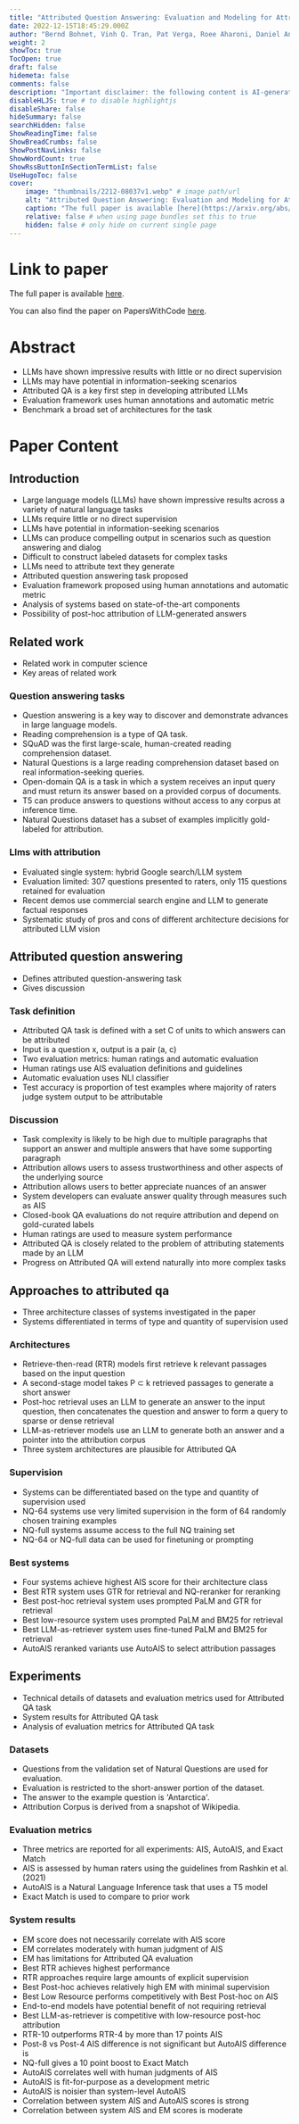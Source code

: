 ```yaml
---
title: "Attributed Question Answering: Evaluation and Modeling for Attributed Large Language Models"
date: 2022-12-15T18:45:29.000Z
author: "Bernd Bohnet, Vinh Q. Tran, Pat Verga, Roee Aharoni, Daniel Andor and 15 others"
weight: 2
showToc: true
TocOpen: true
draft: false
hidemeta: false
comments: false
description: "Important disclaimer: the following content is AI-generated, please make sure to fact check the presented information by reading the full paper."
disableHLJS: true # to disable highlightjs
disableShare: false
hideSummary: false
searchHidden: false
ShowReadingTime: false
ShowBreadCrumbs: false
ShowPostNavLinks: false
ShowWordCount: true
ShowRssButtonInSectionTermList: false
UseHugoToc: false
cover:
    image: "thumbnails/2212-08037v1.webp" # image path/url
    alt: "Attributed Question Answering: Evaluation and Modeling for Attributed Large Language Models" # alt text
    caption: "The full paper is available [here](https://arxiv.org/abs/2212.08037)." # display caption under cover
    relative: false # when using page bundles set this to true
    hidden: false # only hide on current single page
---
```


# Link to paper
The full paper is available [here](https://arxiv.org/abs/2212.08037).

You can also find the paper on PapersWithCode [here](https://paperswithcode.com/paper/attributed-question-answering-evaluation-and).

# Abstract
- LLMs have shown impressive results with little or no direct supervision
- LLMs may have potential in information-seeking scenarios
- Attributed QA is a key first step in developing attributed LLMs
- Evaluation framework uses human annotations and automatic metric
- Benchmark a broad set of architectures for the task

# Paper Content

## Introduction
- Large language models (LLMs) have shown impressive results across a variety of natural language tasks
- LLMs require little or no direct supervision
- LLMs have potential in information-seeking scenarios
- LLMs can produce compelling output in scenarios such as question answering and dialog
- Difficult to construct labeled datasets for complex tasks
- LLMs need to attribute text they generate
- Attributed question answering task proposed
- Evaluation framework proposed using human annotations and automatic metric
- Analysis of systems based on state-of-the-art components
- Possibility of post-hoc attribution of LLM-generated answers

## Related work
- Related work in computer science
- Key areas of related work

### Question answering tasks
- Question answering is a key way to discover and demonstrate advances in large language models.
- Reading comprehension is a type of QA task.
- SQuAD was the first large-scale, human-created reading comprehension dataset.
- Natural Questions is a large reading comprehension dataset based on real information-seeking queries.
- Open-domain QA is a task in which a system receives an input query and must return its answer based on a provided corpus of documents.
- T5 can produce answers to questions without access to any corpus at inference time.
- Natural Questions dataset has a subset of examples implicitly gold-labeled for attribution.

### Llms with attribution
- Evaluated single system: hybrid Google search/LLM system
- Evaluation limited: 307 questions presented to raters, only 115 questions retained for evaluation
- Recent demos use commercial search engine and LLM to generate factual responses
- Systematic study of pros and cons of different architecture decisions for attributed LLM vision

## Attributed question answering
- Defines attributed question-answering task
- Gives discussion

### Task definition
- Attributed QA task is defined with a set C of units to which answers can be attributed
- Input is a question x, output is a pair (a, c)
- Two evaluation metrics: human ratings and automatic evaluation
- Human ratings use AIS evaluation definitions and guidelines
- Automatic evaluation uses NLI classifier
- Test accuracy is proportion of test examples where majority of raters judge system output to be attributable

### Discussion
- Task complexity is likely to be high due to multiple paragraphs that support an answer and multiple answers that have some supporting paragraph
- Attribution allows users to assess trustworthiness and other aspects of the underlying source
- Attribution allows users to better appreciate nuances of an answer
- System developers can evaluate answer quality through measures such as AIS
- Closed-book QA evaluations do not require attribution and depend on gold-curated labels
- Human ratings are used to measure system performance
- Attributed QA is closely related to the problem of attributing statements made by an LLM
- Progress on Attributed QA will extend naturally into more complex tasks

## Approaches to attributed qa
- Three architecture classes of systems investigated in the paper
- Systems differentiated in terms of type and quantity of supervision used

### Architectures
- Retrieve-then-read (RTR) models first retrieve k relevant passages based on the input question
- A second-stage model takes P ⊂ k retrieved passages to generate a short answer
- Post-hoc retrieval uses an LLM to generate an answer to the input question, then concatenates the question and answer to form a query to sparse or dense retrieval
- LLM-as-retriever models use an LLM to generate both an answer and a pointer into the attribution corpus
- Three system architectures are plausible for Attributed QA

### Supervision
- Systems can be differentiated based on the type and quantity of supervision used
- NQ-64 systems use very limited supervision in the form of 64 randomly chosen training examples
- NQ-full systems assume access to the full NQ training set
- NQ-64 or NQ-full data can be used for finetuning or prompting

### Best systems
- Four systems achieve highest AIS score for their architecture class
- Best RTR system uses GTR for retrieval and NQ-reranker for reranking
- Best post-hoc retrieval system uses prompted PaLM and GTR for retrieval
- Best low-resource system uses prompted PaLM and BM25 for retrieval
- Best LLM-as-retriever system uses fine-tuned PaLM and BM25 for retrieval
- AutoAIS reranked variants use AutoAIS to select attribution passages

## Experiments
- Technical details of datasets and evaluation metrics used for Attributed QA task
- System results for Attributed QA task
- Analysis of evaluation metrics for Attributed QA task

### Datasets
- Questions from the validation set of Natural Questions are used for evaluation.
- Evaluation is restricted to the short-answer portion of the dataset.
- The answer to the example question is 'Antarctica'.
- Attribution Corpus is derived from a snapshot of Wikipedia.

### Evaluation metrics
- Three metrics are reported for all experiments: AIS, AutoAIS, and Exact Match
- AIS is assessed by human raters using the guidelines from Rashkin et al. (2021)
- AutoAIS is a Natural Language Inference task that uses a T5 model
- Exact Match is used to compare to prior work

### System results
- EM score does not necessarily correlate with AIS score
- EM correlates moderately with human judgment of AIS
- EM has limitations for Attributed QA evaluation
- Best RTR achieves highest performance
- RTR approaches require large amounts of explicit supervision
- Best Post-hoc achieves relatively high EM with minimal supervision
- Best Low Resource performs competitively with Best Post-hoc on AIS
- End-to-end models have potential benefit of not requiring retrieval
- Best LLM-as-retriever is competitive with low-resource post-hoc attribution
- RTR-10 outperforms RTR-4 by more than 17 points AIS
- Post-8 vs Post-4 AIS difference is not significant but AutoAIS difference is
- NQ-full gives a 10 point boost to Exact Match
- AutoAIS correlates well with human judgments of AIS
- AutoAIS is fit-for-purpose as a development metric
- AutoAIS is noisier than system-level AutoAIS
- Correlation between system AIS and AutoAIS scores is strong
- Correlation between system AIS and EM scores is moderate
